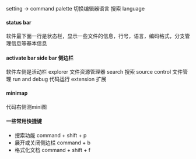 setting -> command palette
切换编辑器语言
搜索 language 

#### status bar

软件最下面一行是状态栏，显示一些文件的信息，行号，语言，编码格式，分支管理信息等基本信息

#### activate bar  side bar 侧边栏

软件左侧是活动栏 explorer 文件资源管理器 search 搜索 source control 文件管理 run and debug 代码运行 extension 扩展

#### minimap 

代码右侧测mini图

#### 一些常用快捷键

* 搜索功能 command + shift + p
* 展开或关闭侧边栏 command + b
* 格式化文档 command + shift + f 